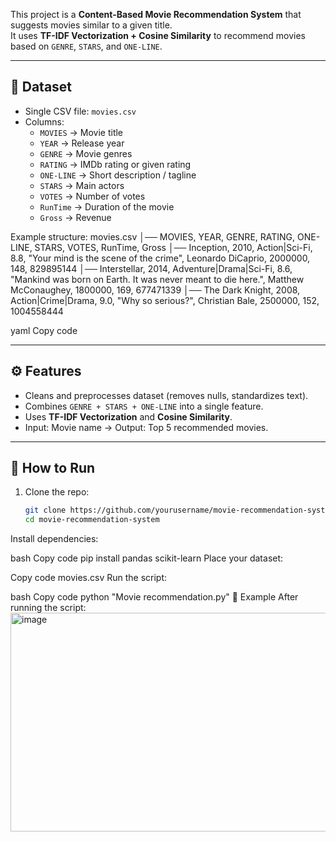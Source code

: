 This project is a **Content-Based Movie Recommendation System** that suggests movies similar to a given title.  
It uses **TF-IDF Vectorization + Cosine Similarity** to recommend movies based on `GENRE`, `STARS`, and `ONE-LINE`.

---

## 📂 Dataset
- Single CSV file: `movies.csv`  
- Columns:
  - `MOVIES` → Movie title  
  - `YEAR` → Release year  
  - `GENRE` → Movie genres  
  - `RATING` → IMDb rating or given rating  
  - `ONE-LINE` → Short description / tagline  
  - `STARS` → Main actors  
  - `VOTES` → Number of votes  
  - `RunTime` → Duration of the movie  
  - `Gross` → Revenue  

Example structure:
movies.csv
│── MOVIES, YEAR, GENRE, RATING, ONE-LINE, STARS, VOTES, RunTime, Gross
│── Inception, 2010, Action|Sci-Fi, 8.8, "Your mind is the scene of the crime", Leonardo DiCaprio, 2000000, 148, 829895144
│── Interstellar, 2014, Adventure|Drama|Sci-Fi, 8.6, "Mankind was born on Earth. It was never meant to die here.", Matthew McConaughey, 1800000, 169, 677471339
│── The Dark Knight, 2008, Action|Crime|Drama, 9.0, "Why so serious?", Christian Bale, 2500000, 152, 1004558444

yaml
Copy code

---

## ⚙️ Features
- Cleans and preprocesses dataset (removes nulls, standardizes text).  
- Combines `GENRE + STARS + ONE-LINE` into a single feature.  
- Uses **TF-IDF Vectorization** and **Cosine Similarity**.  
- Input: Movie name → Output: Top 5 recommended movies.  

---

## 🚀 How to Run
1. Clone the repo:
   ```bash
   git clone https://github.com/yourusername/movie-recommendation-system.git
   cd movie-recommendation-system
Install dependencies:

bash
Copy code
pip install pandas scikit-learn
Place your dataset:

Copy code
movies.csv
Run the script:

bash
Copy code
python "Movie recommendation.py"
🎥 Example
After running the script:
<img width="886" height="350" alt="image" src="https://github.com/user-attachments/assets/be5a20e1-f8d5-4ade-b986-7890d9e1ffb9" />

